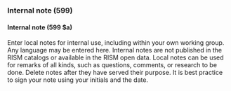 ### Internal note (599)

#### Internal note (599 $a)
Enter local notes for internal use, including within your own working group. Any language may be entered here. Internal notes are not published in the RISM catalogs or available in the RISM open data. Local notes can be used for remarks of all kinds, such as questions, comments, or research to be done. Delete notes after they have served their purpose. It is best practice to sign your note using your initials and the date.
